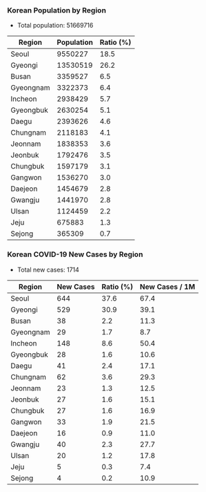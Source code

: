 ### Korean Population by Region
* Total population: 51669716

| Region | Population | Ratio (%) |
| ------ | ---------- | --------- |
| Seoul | 9550227 | 18.5 |
| Gyeongi | 13530519 | 26.2 |
| Busan | 3359527 | 6.5 |
| Gyeongnam | 3322373 | 6.4 |
| Incheon | 2938429 | 5.7 |
| Gyeongbuk | 2630254 | 5.1 |
| Daegu | 2393626 | 4.6 |
| Chungnam | 2118183 | 4.1 |
| Jeonnam | 1838353 | 3.6 |
| Jeonbuk | 1792476 | 3.5 |
| Chungbuk | 1597179 | 3.1 |
| Gangwon | 1536270 | 3.0 |
| Daejeon | 1454679 | 2.8 |
| Gwangju | 1441970 | 2.8 |
| Ulsan | 1124459 | 2.2 |
| Jeju | 675883 | 1.3 |
| Sejong | 365309 | 0.7 |

### Korean COVID-19 New Cases by Region
* Total new cases: 1714

| Region | New Cases | Ratio (%) | New Cases / 1M |
| ------ | --------- | --------- | -------------- |
| Seoul | 644 | 37.6 | 67.4 |
| Gyeongi | 529 | 30.9 | 39.1 |
| Busan | 38 | 2.2 | 11.3 |
| Gyeongnam | 29 | 1.7 | 8.7 |
| Incheon | 148 | 8.6 | 50.4 |
| Gyeongbuk | 28 | 1.6 | 10.6 |
| Daegu | 41 | 2.4 | 17.1 |
| Chungnam | 62 | 3.6 | 29.3 |
| Jeonnam | 23 | 1.3 | 12.5 |
| Jeonbuk | 27 | 1.6 | 15.1 |
| Chungbuk | 27 | 1.6 | 16.9 |
| Gangwon | 33 | 1.9 | 21.5 |
| Daejeon | 16 | 0.9 | 11.0 |
| Gwangju | 40 | 2.3 | 27.7 |
| Ulsan | 20 | 1.2 | 17.8 |
| Jeju | 5 | 0.3 | 7.4 |
| Sejong | 4 | 0.2 | 10.9 |